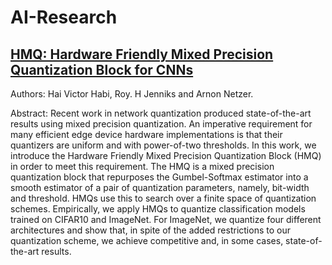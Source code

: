 # AI-Research
## [HMQ: Hardware Friendly Mixed Precision Quantization Block for CNNs](./HMQ/readme.md)
Authors: Hai Victor Habi, Roy. H Jenniks and Arnon Netzer.
 
Abstract: Recent work in network quantization produced state-of-the-art results using mixed precision quantization.
An imperative requirement for many efficient edge device hardware implementations is that their quantizers are uniform and with power-of-two thresholds.
In this work, we introduce the Hardware Friendly Mixed Precision Quantization Block (HMQ) in order to meet this requirement.
The HMQ is a mixed precision quantization block that repurposes the Gumbel-Softmax estimator into a smooth estimator of a pair of quantization parameters, namely, bit-width and threshold.
HMQs use this to search over a finite space of quantization schemes.
Empirically, we apply HMQs to quantize classification models trained on CIFAR10 and ImageNet. 
For ImageNet, we quantize four different architectures and show that, in spite of the added restrictions to our quantization scheme, we achieve competitive and, in some cases, state-of-the-art results.